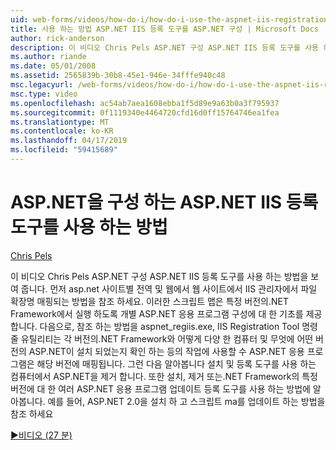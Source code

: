 ```yaml
---
uid: web-forms/videos/how-do-i/how-do-i-use-the-aspnet-iis-registration-tool-to-configure-aspnet
title: 사용 하는 방법 ASP.NET IIS 등록 도구를 ASP.NET 구성 | Microsoft Docs
author: rick-anderson
description: 이 비디오 Chris Pels ASP.NET 구성 ASP.NET IIS 등록 도구를 사용 하는 방법을 보여 줍니다. 첫째, 파일 확장명의 asp.net에 매핑되는 방법을 참조 합니다...
ms.author: riande
ms.date: 05/01/2008
ms.assetid: 2565839b-30b8-45e1-946e-34fffe940c48
msc.legacyurl: /web-forms/videos/how-do-i/how-do-i-use-the-aspnet-iis-registration-tool-to-configure-aspnet
msc.type: video
ms.openlocfilehash: ac54ab7aea1608ebba1f5d89e9a63b0a3f795937
ms.sourcegitcommit: 0f1119340e4464720cfd16d0ff15764746ea1fea
ms.translationtype: MT
ms.contentlocale: ko-KR
ms.lasthandoff: 04/17/2019
ms.locfileid: "59415689"
---
```

# <a name="how-do-i-use-the-aspnet-iis-registration-tool-to-configure-aspnet"></a>ASP.NET을 구성 하는 ASP.NET IIS 등록 도구를 사용 하는 방법

[Chris Pels](https://twitter.com/chrispels)

이 비디오 Chris Pels ASP.NET 구성 ASP.NET IIS 등록 도구를 사용 하는 방법을 보여 줍니다. 먼저 asp.net 사이트별 전역 및 웹에서 웹 사이트에서 IIS 관리자에서 파일 확장명 매핑되는 방법을 참조 하세요. 이러한 스크립트 맵은 특정 버전의.NET Framework에서 실행 하도록 개별 ASP.NET 응용 프로그램 구성에 대 한 기초를 제공 합니다. 다음으로, 참조 하는 방법을 aspnet\_regiis.exe, IIS Registration Tool 명령줄 유틸리티는 각 버전의.NET Framework와 어떻게 다양 한 컴퓨터 및 무엇에 어떤 버전의 ASP.NET이 설치 되었는지 확인 하는 등의 작업에 사용할 수 ASP.NET 응용 프로그램은 해당 버전에 매핑됩니다. 그런 다음 알아봅니다 설치 및 등록 도구를 사용 하는 컴퓨터에서 ASP.NET을 제거 합니다. 또한 설치, 제거 또는.NET Framework의 특정 버전에 대 한 여러 ASP.NET 응용 프로그램 업데이트 등록 도구를 사용 하는 방법에 알아봅니다. 예를 들어, ASP.NET 2.0을 설치 하 고 스크립트 ma를 업데이트 하는 방법을 참조 하세요

[&#9654;비디오 (27 분)](https://channel9.msdn.com/Blogs/ASP-NET-Site-Videos/how-do-i-use-the-aspnet-iis-registration-tool-to-configure-aspnet)
